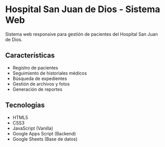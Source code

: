 # Hospital San Juan de Dios - Sistema Web

Sistema web responsive para gestión de pacientes del Hospital San Juan de Dios.

## Características

- Registro de pacientes
- Seguimiento de historiales médicos
- Búsqueda de expedientes
- Gestión de archivos y fotos
- Generación de reportes

## Tecnologías

- HTML5
- CSS3
- JavaScript (Vanilla)
- Google Apps Script (Backend)
- Google Sheets (Base de datos)